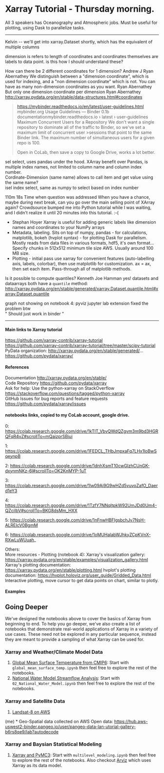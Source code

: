 # Xarray Tutorial - Thursday morning.

All 3 speakers has Oceanography and Atmospheric jobs.
Must be useful for plotting, using Dask to parallelize tasks.  

---  

Kelvin -- we'll get into xarray.Dataset shortly, which has the equivalent of multiple columns

dimension is refers to length of coordinates and coordinates themselves are labels to data point. is this how I should understand these?

How can there be 2 different coordinates for 1 dimension?
Andrew J
Ryan Abernathey We distinguish between a "dimension coordinate", which is used for indexing, and a "non dimension coordinate" which is not. You can have as many non-dimension coordinates as you want.
Ryan Abernathey But only one dimension coordinate per dimension
Ryan Abernathey http://xarray.pydata.org/en/stable/data-structures.html#coordinates

>https://mybinder.readthedocs.io/en/latest/user-guidelines.html
>mybinder.org Usage Guidelines — Binder 0.1b documentationmybinder.readthedocs.io › latest › user-guidelines
>Maximum Concurrent Users for a Repository We don't want a single repository to dominate all of the traffic to Binder, so we've set a maximum limit of concurrent user >sessions that point to the same Binder link. The maximum number of simultaneous users for a given repo is 100.
>
>Open in CoLab, then save a copy to Google Drive, works a lot better.  

sel select, uses pandas under the hood.
XArray benefit over Pandas, is multiple index names, not limited to column name and column index number.  
Cordinate-Dimension (same name) allows to call item and get value using the same name?  
isel index select, same as numpy to select based on index number

110m 18s
Time when question was addressed
When you have a chance, maybe during next break, can you go over the main selling point of XArray again? Crowdsource bumped me into Python tutorial while I was waiting, and I didn't realize it until 20 minutes into this tutorial. :-(  
  * Stephan Hoyer Xarray is useful for adding generic labels like dimension names and coordinates to your NumPy arrays  
  * Metadata, labeling.  Sits on top of numpy, pandas - for calculations, matplotlib, bokeh (hvplot syntax) - for plotting 
    Dask for parallelism.  Mostly reads from data files in various formats, hdf5, it's own format... 
    Specify chunks in 512x512 minimum tile size AWS. Usually around 100 MB size.  
  * Plotting - initial pass use xarray for convenient features (auto-labelling axis, labels, colorbar), then use matplotlib for customization. 
    ax = ax, then set each item.  Pass-through all of matplotlib methods.  

Is it possible to compute quantiles?
Kenneth
Joe Hamman yes! datasets and dataarrays both have a `quantile` method: http://xarray.pydata.org/en/stable/generated/xarray.Dataset.quantile.html#xarray.Dataset.quantile

graph not showing on notebook 4:  pyviz jupyter lab extension fixed the problem btw  
" Should just work in binder "  

---  

#### Main links to Xarray tutorial  

https://github.com/xarray-contrib/xarray-tutorial   
https://github.com/xarray-contrib/xarray-tutorial/tree/master/scipy-tutorial  
PyData organization:  http://xarray.pydata.org/en/stable/generated/...  
   https://github.com/pydata/xarray/  

#### References
Documentation  http://xarray.pydata.org/en/stable/  
Code Repository  https://github.com/pydata/xarray  
Ask for help:
Use the python-xarray on StackOverflow  https://stackoverflow.com/questions/tagged/python-xarray  
GitHub Issues for bug reports and feature requests  https://github.com/pydata/xarray/issues  

#### notebooks links, copied to my CoLab account, google drive.  

0:  https://colab.research.google.com/drive/1kTIT_VbvQWdQZgvm3m9bd3HGRQFqR4vZ#scrollTo=mQajzprSBiui 

1:  https://colab.research.google.com/drive/1FEDCL_THbJmpxaFq7LHx1loBwSqeynpB  

2:  https://colab.research.google.com/drive/1dnhXsmT10cwGIzhCUnGK-dxynmNKz-6l#scrollTo=OK2KnMYP-1uT  

3:  https://colab.research.google.com/drive/1lw09Ai9G9wHZd5vuvoZafO_Daerd1eY3  

4: https://colab.research.google.com/drive/1TzfY7NNqltpkW92UmJDd0Um4-QZciIbV#scrollTo=BKG8dsMm_HXX  

5:  https://colab.research.google.com/drive/1nFnwHBFIgsbchJv7NsH-ALREIcV0BgmM  

6:  https://colab.research.google.com/drive/1oMUHalabWJhkyZCpKVnX-RXwLuWUuah_  

Others:  
More resources - Plotting (notebook 4): 
Xarray's visualization gallery: https://xarray.pydata.org/en/stable/examples/visualization_gallery.html
Xarray's plotting documentation: https://xarray.pydata.org/en/stable/plotting.html
hvplot's plotting documentation: https://hvplot.holoviz.org/user_guide/Gridded_Data.html  
  Interactive plotting, move cursor to get data points on chart, similar to plotly.  

#### Examples  



## Going Deeper

We've designed the notebooks above to cover the basics of Xarray from beginning
to end. To help you go deeper, we've also create a list of notebooks that
demonstrate real-world applications of Xarray in a variety of use cases. These
need not be explored in any particular sequence, instead they are meant to
provide a sampling of what Xarray can be used for.

### Xarray and Weather/Climate Model Data

1. [Global Mean Surface Temperature from CMIP6](https://binder.pangeo.io/v2/gh/pangeo-gallery/cmip6/binder?urlpath=git-pull?repo=https://github.com/pangeo-gallery/cmip6%26amp%3Burlpath=lab/tree/cmip6):
   Start with `global_mean_surface_temp.ipynb` then feel free to explore the
   rest of the notebooks.
   <!-- 1. [Natural climate variability in the CESM Large Ensemble](https://aws-uswest2-binder.pangeo.io/v2/gh/NCAR/cesm-lens-aws/master?urlpath=lab) -->
1. [National Water Model Streamflow Analysis](https://aws-uswest2-binder.pangeo.io/v2/gh/rsignell-usgs/esip-gallery/binder?urlpath=git-pull?repo=https://github.com/rsignell-usgs/esip-gallery%26amp%3Burlpath=lab/tree/esip-gallery):
   Start with `02_National_Water_Model.ipynb` then feel free to explore the rest
   of the notebooks.  
   
### Xarray and Satellite Data

1. [Landsat-8 on AWS](https://aws-uswest2-binder.pangeo.io/v2/gh/pangeo-data/landsat-8-tutorial-gallery/master/?urlpath=git-pull?repo=https://github.com/pangeo-data/landsat-8-tutorial-gallery%26amp%3Burlpath=lab/tree/landsat-8-tutorial-gallery/landsat8.ipynb%3Fautodecode)

(me) * Geo-Spatial data collected on AWS Open data:
https://hub.aws-uswest2-binder.pangeo.io/user/pangeo-data-lan-utorial-gallery-b6rs8qe9/lab?autodecode   

### Xarray and Baysian Statistical Modeling

1. [Xarray and PyMC3](https://mybinder.org/v2/gh/pymc-devs/pymc3/master?filepath=%2Fdocs%2Fsource%2Fnotebooks):
   Start with `multilevel_modeling.ipynb` then feel free to explore the rest of
   the notebooks. Also checkout [Arviz](https://arviz-devs.github.io/arviz/)
   which uses Xarray as its data model. 



